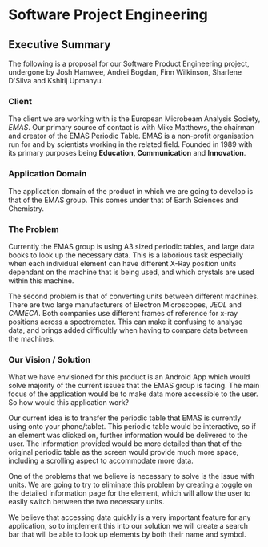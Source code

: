 Software Project Engineering
============================
Executive Summary
--------------------------------------

The following is a proposal for our Software Product Engineering project, undergone by Josh Hamwee, Andrei Bogdan, Finn Wilkinson, Sharlene D'Silva and Kshitij Upmanyu.

### Client
The client we are working with is the European Microbeam Analysis Society, *EMAS*. Our primary source of contact is with Mike Matthews, the chairman and creator of the EMAS Periodic Table. EMAS is a non-profit organisation run for and by scientists working in the related field. Founded in 1989 with its primary purposes being **Education, Communication** and **Innovation**. 

### Application Domain
The application domain of the product in which we are going to develop is that of the EMAS group. This comes under that of Earth Sciences and Chemistry.

### The Problem
Currently the EMAS group is using A3 sized periodic tables, and large data books to look up the necessary data. This is a laborious task especially when each individual element can have different X-Ray position units dependant on the machine that is being used, and which crystals are used within this machine.

The second problem is that of converting units between different machines. There are two large manufacturers of Electron Microscopes, *JEOL* and *CAMECA*. Both companies use different frames of reference for x-ray positions across a spectrometer. This can make it confusing to analyse data, and brings added difficultly when having to compare data between the machines.

### Our Vision / Solution

What we have envisioned for this product is an Android App which would solve majority of the current issues that the EMAS group is facing. The main focus of the application would be to make data more accessible to the user. So how would this application work?

Our current idea is to transfer the periodic table that EMAS is currently using onto your phone/tablet. This periodic table would be interactive, so if an element was clicked on, further information would be delivered to the user. The information provided would be more detailed than that of the original periodic table as the screen would provide much more space, including a scrolling aspect to accommodate more data.

One of the problems that we believe is necessary to solve is the issue with units. We are going to try to eliminate this problem by creating a toggle on the detailed information page for the element, which will allow the user to easily switch between the two necessary units.

We believe that accessing data quickly is a very important feature for any application, so to implement this into our solution we will create a search bar that will be able to look up elements by both their name and symbol.
